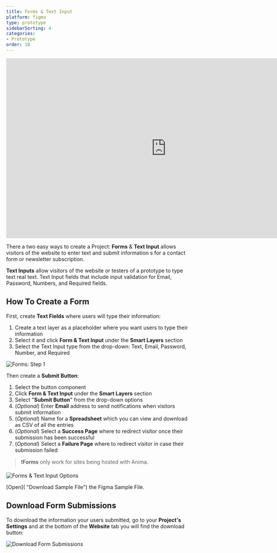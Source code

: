 ```yaml
---
title: Forms & Text Input
platform: figma
type: prototype
sidebarSorting: 4
categories: 
- Prototype
order: 10
---
```

<iframe width="864" height="486" src="https://www.youtube.com/embed/wqQgRegJBA0" frameborder="0" allow="accelerometer; autoplay; encrypted-media; gyroscope; picture-in-picture" allowfullscreen></iframe>

There a two easy ways to create a Project:
**Forms** & **Text Input** allows visitors of the website to enter text and submit information s for a contact form or newsletter subscription.

**Text Inputs** allow visitors of the website or testers of a prototype to type text real text. Text Input fields that include input validation for Email, Password, Numbers, and Required fields.

## How To Create a Form

First, create **Text Fields** where users will type their information:
 1. Create a text layer as a placeholder where you want users to type their information
 2. Select it and click **Form & Text Input** under the **Smart Layers** section
 3. Select the Text Input type from the drop-down: Text, Email, Password, Number, and Required 


![Forms: Step 1](https://p46.f4.n0.cdn.getcloudapp.com/items/v1ue2gdY/Figma-Prototype-Text%402x.png?v=e53123f6e314fb032c7c36e13727fc2c)

 
Then create a **Submit Button**:
 1. Select the button component
 2. Click **Form & Text Input** under the **Smart Layers** section
 3. Select "**Submit Button**" from the drop-down options
 4. (*Optional*)  Enter **Email** address to send notifications when visitors submit information
 5. (*Optional*)  Name for a **Spreadsheet** which you can view and download as CSV of all the entries
 6. (*Optional*)  Select a **Success Page**    where to redirect visitor once their submission has been successful
 7. (*Optional*) Select a **Failure Page** where to redirect visitor in case their submission failed

> ❗️**Forms** only work for sites being hosted with Anima.

![Forms & Text Input Options](https://p46.f4.n0.cdn.getcloudapp.com/items/nOuekRAd/Figma-Prototype-%20Text%20%26%20Submit%403x.png?v=fdcec5fe19043e11eb8ac7b5da54e6ea)

[Open]( "Download Sample File") the Figma Sample File.

## Download Form Submissions
To download the information your users submitted, go to your **Project's Settings** and at the bottom of the **Website** tab you will find the download button:

![Download Form Submissions](https://cl.ly/840d6a107f67/Download%252520forms.png)
